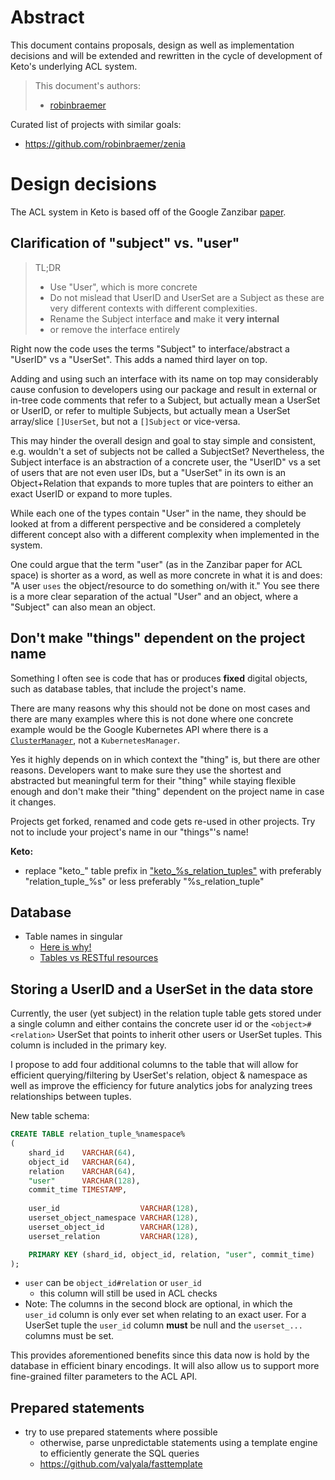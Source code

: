 # Abstract

This document contains proposals, design as well as implementation decisions
and will be extended and rewritten in the cycle of development of Keto's underlying
ACL system.

> This document's authors:
> - [robinbraemer](https://github.com/robinbraemer)

Curated list of projects with similar goals:
 - https://github.com/robinbraemer/zenia


# Design decisions	

The ACL system in Keto is based off of the Google Zanzibar
[paper](https://research.google/pubs/pub48190/).

## Clarification of "subject" vs. "user"

> TL;DR
> - Use "User", which is more concrete
> - Do not mislead that UserID and UserSet are a Subject as these are very different
>contexts with different complexities.
> - Rename the Subject interface **and** make it **very internal**
>  - or remove the interface entirely

Right now the code uses the terms "Subject" to interface/abstract a
"UserID" vs a "UserSet". This adds a named third layer on top.

Adding and using such an interface with its name on top may
considerably cause confusion to developers using our package
and result in external or in-tree code comments that refer to
a Subject, but actually mean a UserSet or UserID, or refer to multiple
Subjects, but actually mean a UserSet array/slice
`[]UserSet`, but not a `[]Subject` or vice-versa.

This may hinder the overall design and goal to stay simple and consistent,
e.g. wouldn't a set of subjects not be called a SubjectSet?
Nevertheless, the Subject interface is an abstraction of a concrete user,
the "UserID" vs a set of users that are not even user IDs,
but a "UserSet" in its own is an Object+Relation that expands to more tuples
that are pointers to either an exact UserID or expand to more tuples.

While each one of the types contain "User" in the name,
they should be looked at from a different perspective and be considered
a completely different concept also with a different complexity when
implemented in the system.

One could argue that the term "user" (as in the Zanzibar paper for ACL space)
is shorter as a word, as well as more concrete in what it is and does:
"A user `uses` the object/resource to do something on/with it."
You see there is a more clear separation of the actual "User" and an object,
where a	"Subject" can also mean an object.

## Don't make "things" dependent on the project name

Something I often see is code that has or produces **fixed** digital objects,
such as database tables, that include the project's name.

There are many reasons why this should not be done on most cases
and there are many examples where this is not done where one concrete
example would be the Google Kubernetes API where
there is a [`ClusterManager`](https://github.com/googleapis/googleapis/blob/b1e1e0b13b580d8fb7a641978198fc8de7228b2f/google/container/v1/cluster_service.proto#L35),
not a `KubernetesManager`.

Yes it highly depends on in which context the "thing" is,
but there are other reasons. Developers want to make sure they
use the shortest and abstracted but meaningful term for their "thing"
while staying flexible enough and don't make their "thing"
dependent on the project name in case it changes.

Projects get forked, renamed and code gets re-used in other projects.
Try not to include your project's name in our "things"'s name!

**Keto:**
- replace "keto_" table prefix in ["keto_%s_relation_tuples"](https://github.com/ory/keto/blob/3251ca3c2f5056bcda22b9785324e319d54a68ac/persistence/sql/namespace.go#L26)
  with preferably "relation_tuple_%s" or less preferably "%s_relation_tuple"

## Database

- Table names in singular
  - [Here is why!](https://stackoverflow.com/a/5841297/10937429)
  - [Tables vs RESTful resources](https://softwareengineering.stackexchange.com/questions/290646/why-does-convention-say-db-table-names-should-be-singular-but-restful-resources#:~:text=It's%20a%20pretty%20established%20convention,resource%20names%20should%20be%20plural.)

## Storing a UserID and a UserSet in the data store

Currently, the user (yet subject) in the relation tuple table
gets stored under a single column and either contains the
concrete user id or the `<object>#<relation>` UserSet that points
to inherit other users or UserSet tuples.
This column is included in the primary key.

I propose to add four additional columns to the table that will
allow for efficient querying/filtering by UserSet's relation, object & namespace
as well as improve the efficiency for future analytics jobs for analyzing
trees relationships between tuples.

New table schema:
```sql
CREATE TABLE relation_tuple_%namespace%
(
    shard_id    VARCHAR(64),
    object_id   VARCHAR(64),
    relation    VARCHAR(64),
    "user"      VARCHAR(128),
    commit_time TIMESTAMP,
    
    user_id                  VARCHAR(128),
    userset_object_namespace VARCHAR(128),
    userset_object_id        VARCHAR(128),
    userset_relation         VARCHAR(128),

    PRIMARY KEY (shard_id, object_id, relation, "user", commit_time)
);
```
- `user` can be `object_id#relation` or `user_id`
  - this column will still be used in ACL checks
- Note: The columns in the second block are optional,
  in which the `user_id` column is only ever set when relating to an exact user.
  For a UserSet tuple the `user_id` column **must** be null and the `userset_...` columns must be set.

This provides aforementioned benefits since this data now is
hold by the database in efficient binary encodings.
It will also allow us to support more fine-grained filter parameters to the ACL API.

## Prepared statements

- try to use prepared statements where possible
	- otherwise, parse unpredictable statements using a template engine
	  to efficiently generate the SQL queries
	- https://github.com/valyala/fasttemplate

